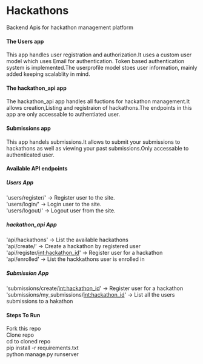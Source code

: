 # Hackathons
Backend Apis for hackathon management platform

#### The Users app
This app handles user registration and authorization.It uses a custom user model which uses Email for authentication. Token based authentication system is implemented.The userprofile model stoes user information, mainly added keeping scalablity in mind.

#### The hackathon_api app
The hackathon_api app handles all fuctions for hackathon management.It allows creation,Listing and registraion of hackathons.The endpoints in this app are only accessable to authentiated user.

#### Submissions app

This app handels submissions.It allows to submit your submissions to hackathons as well as viewing your past submissions.Only accessable to authenticated user.


#### Available API endpoints

##### Users App
'users/register/' ->  Register user to the site.<br>
'users/login/' ->  Login user to the site.<br>
'users/logout/' ->  Logout user from the site.<br>

##### hackathon_api App

'api/hackathons' ->  List the available hackathons<br>
'api/create/' ->  Create a hackathon by registered user<br>
'api/register/<int:hackathon_id>' ->  Register user for a hackathon<br>
'api/enrolled' ->  List the hackkathons user is enrolled in<br>

##### Submission App


'submissions/create/<int:hackathon_id>' ->  Register user for a hackathon<br>
'submissions/my_submissions/<int:hackathon_id>' ->  List all the users submissions to a hakathon<br>


#### Steps To Run
Fork this repo<br>
Clone repo<br>
cd to cloned repo<br>
pip install -r requirements.txt<br>
python manage.py runserver
